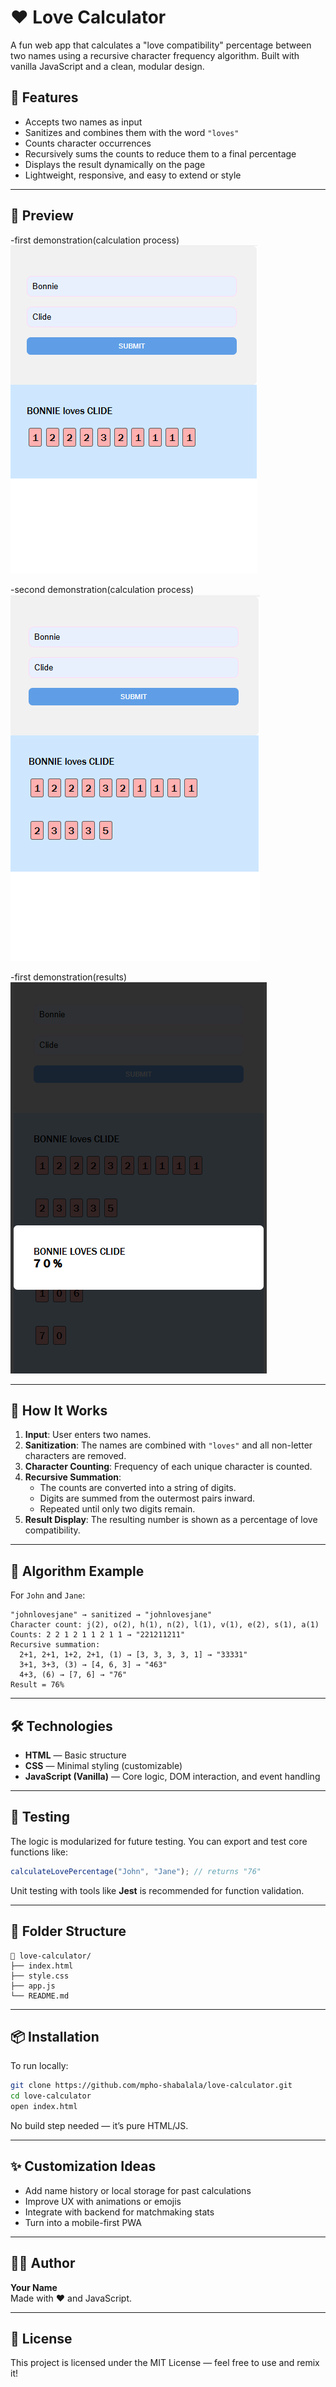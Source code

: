 # ❤️ Love Calculator

A fun web app that calculates a "love compatibility" percentage between two names using a recursive character frequency algorithm. Built with vanilla JavaScript and a clean, modular design.

## 🌟 Features

- Accepts two names as input  
- Sanitizes and combines them with the word `"loves"`  
- Counts character occurrences  
- Recursively sums the counts to reduce them to a final percentage  
- Displays the result dynamically on the page  
- Lightweight, responsive, and easy to extend or style

---

## 📸 Preview
-first demonstration(calculation process)
![screenshot-placeholder](./resources/demo_1.png)

-second demonstration(calculation process)
![screenshot-placeholder](./resources/demo_2.png)

-first demonstration(results)
![screenshot-placeholder](./resources/demo_3.png)

---

## 🚀 How It Works

1. **Input**: User enters two names.  
2. **Sanitization**: The names are combined with `"loves"` and all non-letter characters are removed.  
3. **Character Counting**: Frequency of each unique character is counted.  
4. **Recursive Summation**:  
    - The counts are converted into a string of digits.  
    - Digits are summed from the outermost pairs inward.  
    - Repeated until only two digits remain.  
5. **Result Display**: The resulting number is shown as a percentage of love compatibility.

---

## 🧠 Algorithm Example

For `John` and `Jane`:

```
"johnlovesjane" → sanitized → "johnlovesjane"
Character count: j(2), o(2), h(1), n(2), l(1), v(1), e(2), s(1), a(1)
Counts: 2 2 1 2 1 1 2 1 1 → "221211211"
Recursive summation:
  2+1, 2+1, 1+2, 2+1, (1) → [3, 3, 3, 3, 1] → "33331"
  3+1, 3+3, (3) → [4, 6, 3] → "463"
  4+3, (6) → [7, 6] → "76"
Result = 76%
```

---

## 🛠 Technologies

- **HTML** — Basic structure  
- **CSS** — Minimal styling (customizable)  
- **JavaScript (Vanilla)** — Core logic, DOM interaction, and event handling

---

## 🧪 Testing

The logic is modularized for future testing. You can export and test core functions like:

```js
calculateLovePercentage("John", "Jane"); // returns "76"
```

Unit testing with tools like **Jest** is recommended for function validation.

---

## 🧩 Folder Structure

```
📁 love-calculator/
├── index.html
├── style.css
├── app.js
└── README.md
```

---

## 📦 Installation

To run locally:

```bash
git clone https://github.com/mpho-shabalala/love-calculator.git
cd love-calculator
open index.html
```

No build step needed — it’s pure HTML/JS.

---

## ✨ Customization Ideas

- Add name history or local storage for past calculations  
- Improve UX with animations or emojis  
- Integrate with backend for matchmaking stats  
- Turn into a mobile-first PWA

---

## 🧑‍💻 Author

**Your Name**  
Made with ❤️ and JavaScript.

---

## 📄 License

This project is licensed under the MIT License — feel free to use and remix it!
